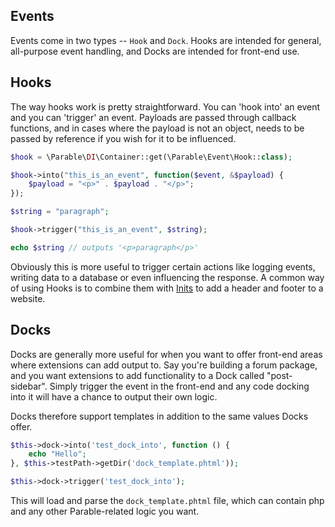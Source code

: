 ## Events

Events come in two types -- `Hook` and `Dock`. Hooks are intended for general, all-purpose event handling, and Docks are intended for front-end use.

## Hooks

The way hooks work is pretty straightforward. You can 'hook into' an event and you can 'trigger' an event.
Payloads are passed through callback functions, and in cases where the payload is not an object, needs to be passed by reference if you wish for it to be influenced.

```php
$hook = \Parable\DI\Container::get(\Parable\Event\Hook::class);

$hook->into("this_is_an_event", function($event, &$payload) {
    $payload = "<p>" . $payload . "</p>";
});

$string = "paragraph";

$hook->trigger("this_is_an_event", $string);

echo $string // outputs '<p>paragraph</p>'
```

Obviously this is more useful to trigger certain actions like logging events, writing data to a database or even influencing the response. A common way of using Hooks is to combine them with [Inits](inits) to add a header and footer to a website.

## Docks

Docks are generally more useful for when you want to offer front-end areas where extensions can add output to. Say you're building a forum package, and you want extensions to add functionality to a Dock called "post-sidebar". Simply trigger the event in the front-end and any code docking into it will have a chance to output their own logic.

Docks therefore support templates in addition to the same values Docks offer.

```php
$this->dock->into('test_dock_into', function () {
    echo "Hello";
}, $this->testPath->getDir('dock_template.phtml'));

$this->dock->trigger('test_dock_into');
```

This will load and parse the `dock_template.phtml` file, which can contain php and any other Parable-related logic you want.